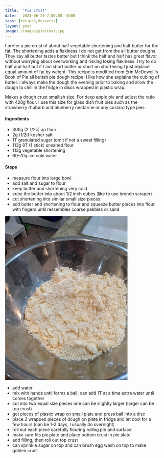 ```yaml
---
title:  "Pie Crust"
date:   2021-06-20 7:00:00 -0400
tags: [recipes,desserts]
layout: post
image: /images/piecrust.jpg
---
```


I prefer a pie crust of about half vegetable shortening and half butter for the fat.  The shortening adds a flakiness I do not get from
the all butter doughs.  They say all butter tastes better but I think the half and half has great flavor without worrying about overworking
and risking losing flakiness.  I try to do half and half but if I am
short butter or short on shortening I just replace equal amount of fat
by weight.  This recipe is modified from Erin McDowell's Book of Pie
all buttah pie dough recipe.  I like how she explains the cubing of butter.  I always make the dough the evening prior to baking and allow
the dough to chill in the fridge in discs wrapped in plastic wrap.  

Makes a dough crust smallish size.  For deep apple pie and adjust the ratio with 420g flour.  I use this size for glass dish fruit pies such as the strawberry rhubarb and blueberry nectarine or any custard
type pies.

#### Ingredients
* 300g (2 1/2c) ap flour
* 2g (1/2t) kosher salt
* 1T granulated sugar (omit if not a sweet filling)
* 113g 8T (1 stick) unsalted flour
* 113g vegetable shortening
* 60-70g ice cold water

#### Steps
* measure flour into large bowl
* add salt and sugar to flour
* keep butter and shortening very cold
* cube the butter into about 1/2 inch cubes (like to use brench scraper)
* cut shortening into similar small size pieces
* add butter and shortening to flour and squeeze butter pieces into flour with fingers until ressembles coarse pebbles or sand

![crust mixture ressembles pebbles](/images/piecrust1.jpg)

* add water
* mix with hands until forms a ball, can add 1T at a time extra water until comes together
* cut into two equal size pieces one can be slightly larger (larger can be top crust)
* get pieces of plastic wrap on small plate and press ball into a disc
* place 2 wrapped pieces of dough on plate in fridge and let cool for a few hours (can be 1-2 days, I usually do overnight)
* roll out each piece carefully flouring rolling pin and surface
* make sure fits pie plate and place bottom crust in pie plate
* add filling, then roll out top crust
* can sprinkle sugar on top and can brush egg wash on top to make golden crust